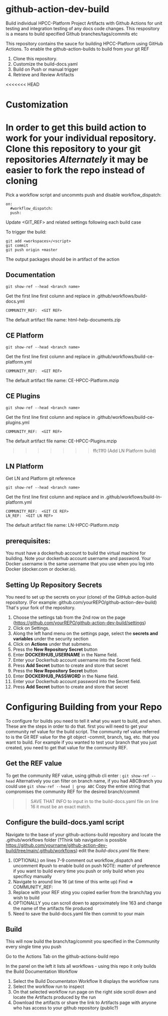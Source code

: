 # github-action-dev-build
Build individual HPCC-Platform Project Artifacts with Github Actions for unit testing and integration testing of any docs code changes. 
This respository is a means to build specified Github branches/tags/commits etc

This repository contains the sauce for building HPCC-Platform using GitHub Actions. 
To enable the github-action-builds to build from your git REF 
 1. Clone this repository.
 2. Customize the build-docs.yaml
 3. Build on Push or manual trigger
 4. Retrieve and Review Artifacts

<<<<<<< HEAD
# Customization
In order to get this build action to work for your individual repository. 
Clone this repository to your git repositories 
*Alternately* it may be easier to fork the repo instead of cloning 
=======
Pick a workflow script and uncommts push and disable workflow_dispatch:
```code
on:
  #workflow_dispatch:
  push:
```
Update <GIT_REF> and related settings following each build case

To trigger the build:
```console
git add <workspaces>/<script>
git commit
git push origin +master
```
The output packages should be in artifact of the action

## Documentation
```console
git show-ref --head <branch name>
```
Get the first line first column and replace <GIT REF> in .github/workflows/build-docs.yml
```code
COMMUNITY_REF:  <GIT REF>
```
The default artifact file name: html-help-documents.zip

## CE Platform
```console
git show-ref --head <branch name>
```
Get the first line first column and replace <GIT REF> in .github/workflows/build-ce-platform.yml
```code
COMMUNITY_REF:  <GIT REF>
```
The default artifact file name: CE-HPCC-Platform.mzip

## CE Plugins
```console
git show-ref --head <branch name>
```
Get the first line first column and replace <GIT REF> in .github/workflows/build-ce-plugins.yml
```code
COMMUNITY_REF:  <GIT REF>
```
The default artifact file name: CE-HPCC-Plugins.mzip
>>>>>>> ffc11f0 (Add LN Platform build)

## LN Platform
Get LN and Platform git reference
```console
git show-ref --head <branch name>
```
Get the first line first column and replace <GIT CE REF> and <GIT LN REF> in .github/workflows/build-ln-platform.yml
```code
COMMUNITY_REF:  <GIT CE REF>
LN_REF:  <GIT LN REF>
```
The default artifact file name: LN-HPCC-Platform.mzip


## prerequisites: 
You must have a dockerhub account to build the virtual machine for building. Note your dockerhub account username and password. 
Your Docker username is the same username that you use when you log into Docker  (docker.com or docker.io).

## Setting Up Repository Secrets
You need to set up the secrets on your (clone) of the GitHub action-build repository. 
(For example: github.com/yourREPO/github-action-dev-build) That's your fork of the repository. 
1. Choose the settings tab from the 2nd row on the page (https://github.com/yourREPO/github-action-dev-build/settings) 
2. Click on Settings.
3. Along the left hand menu on the settings page, select the **secrets and variables** under the security section
4. Click on **Actions** under that submenu. 
5. Press the  **New Repository Secret** button
6. Enter **DOCKERHUB_USERNAME** in the Name field.
7. Enter your Dockerhub account username into the Secret field.
8. Press **Add Secret** button to create and store that secret
9. Press the  **New Repository Secret** button
10. Enter **DOCKERHUB_PASSWORD** in the Name field.
11. Enter your Dockerhub account password into the Secret field.
12. Press **Add Secret** button to create and store that secret

# Configuring Building from your Repo
To configure for builds you need to tell it what you want to build, and when. These are the steps in order to do that. first you will need to get your community ref value for the build script. The community ref value referred to is the Git REF value for the git object -commit, branch, tag, etc. that you want to build. For example if you wanted to test your branch that you just created, you need to get that value for the community REF. 

## Get the REF value
To get the community REF value, using github cli enter :
     ```
     git show-ref --head
     ```
Alternatively you can filter on branch name, if you had ABCBranch you could use 
     ```
     git show-ref --head | grep ABC
     ```
Copy the entire string that compromises the community REF for the desired branch/commit

>>   SAVE THAT INFO to input in to the build-docs.yaml file on line 16
     it must be an exact match.

## Configure the build-docs.yaml script
Navigate to the base of your github-actions-build repository and locate the .github/workflows folder 
(?Think tab navigation is possible https://github.com/yourname/github-action-dev-build/tree/main/.github/workflows)
edit the _build-docs.yaml_ file there: 
   1. (OPTIONAL) on lines 7-9 comment out workflow_dispatch and uncomment #push to enable build on push 
        NOTE: matter of preference if you want to build every time you push or only build when you specificy manually
   2. Navigate to around line 16 (at time of this write up)
       Find =>  COMMUNITY_REF:  <GIT REF>
   3. Replace <GIT REF> with your REF sting you copied earlier from the branch/tag you wish to build
   4. OPTIONALLY you can scroll down to approximately line 163 and change the name of the artifacts file produced
   5. Need to save the build-docs.yaml file then commit to your main

## Build
This will now build the branch/tag/commit you specified in the Community <REF> every single time you push

Go to the Actions Tab on the github-actions-build repo

In the panel on the left it lists all workflows - using this repo it only builds the Build Documentation Workflow
   1. Select the Build Documentaton Workflow 
      It displays the workflow runs
  2.  Select the workflow run to inspect
  3.  On that selected workflow run page on the right side scroll down and locate the Artifacts produced by the run
  4.  Download the artifacts or share the link to Artifacts page with anyone who has access to your github repository (public?)    
